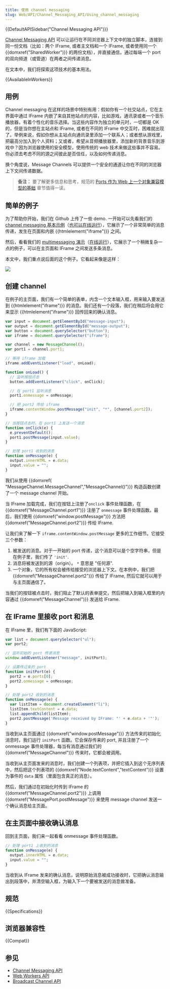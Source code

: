 ```yaml
---
title: 使用 channel messaging
slug: Web/API/Channel_Messaging_API/Using_channel_messaging
---
```


{{DefaultAPISidebar("Channel Messaging API")}}

[Channel Messaging API](/zh-CN/docs/Web/API/Channel_Messaging_API) 可以让运行在不同浏览器上下文中的独立脚本，连接到同一份文档（比如：两个 IFrame, 或者主文档和一个 IFrame, 或者使用同一个 {{domxref("SharedWorker")}} 的两份文档），并直接通信，通过每端一个 port 的双向频道（或管道）在两者之间传递消息。

在文本中，我们将探索这项技术的基本用法。

{{AvailableInWorkers}}

## 用例

Channel messaging 在这样的场景中特别有用：假如你有一个社交站点，它在主界面中通过 IFrame 内嵌了来自其他站点的内容，比如游戏，通讯录或者一个音乐播放器，有着个性化的音乐选择。当这些内容作为独立的单元时，一切都是 OK 的，但是当你想在主站点和 IFrame, 或者在不同的 IFrame 中交互时，困难就出现了。举例来说，假如你想从主站点向通讯录里添加一个联系人；或者想从游戏里，把最高分加入到个人资料；又或者，希望从音频播放器里，添加新的背景音乐到游戏中？因为浏览器使用的安全模型，使用传统的 web 技术来做这些事并不容易。你必须去考虑不同的源之间彼此是否信任，以及如何传递消息。

换个角度说，Message Channels 可以提供一个安全的通道让你在不同的浏览器上下文间传递数据。

> **备注：** 要了解更多信息和思考，规范的 [Ports 作为 Web 上一个对象兼容模型的基础](https://html.spec.whatwg.org/multipage/comms.html#ports-as-the-basis-of-an-object-capability-model-on-the-web) 章节值得一读。

## 简单的例子

为了帮助你开始，我们在 Github 上传了一些 demo. 一开始可以先看我们的 [channel messaging 基本示例](https://github.com/mdn/dom-examples/tree/main/channel-messaging-basic)（[也可以在线运行](https://mdn.github.io/dom-examples/channel-messaging-basic/)），它展示了一个非常简单的消息传递，发生在页面和内嵌 {{htmlelement("iframe")}} 之间。

然后，看看我们的 [multimessaging 演示](https://github.com/mdn/dom-examples/tree/main/channel-messaging-multimessage)（[在线运行](https://mdn.github.io/dom-examples/channel-messaging-multimessage/)），它展示了一个稍微复杂一点的例子，可以在主页面和 IFrame 之间发送多条消息。

本文中，我们重点说后面的这个例子。它看起来像是这样：

![](channel-messaging-demo.png)

## 创建 channel

在例子的主页面，我们有一个简单的表单，内含一个文本输入框，用来输入要发送到 {{htmlelement("iframe")}} 的消息。我们还有一个段落，我们在稍后将会用它来显示 {{htmlelement("iframe")}} 回传回来的确认消息。

```js
var input = document.getElementById("message-input");
var output = document.getElementById("message-output");
var button = document.querySelector("button");
var iframe = document.querySelector("iframe");

var channel = new MessageChannel();
var port1 = channel.port1;

// 等待 iframe 加载
iframe.addEventListener("load", onLoad);

function onLoad() {
  // 监听按钮点击
  button.addEventListener("click", onClick);

  // 在 port1 监听消息
  port1.onmessage = onMessage;

  // 把 port2 传给 iframe
  iframe.contentWindow.postMessage("init", "*", [channel.port2]);
}

// 当按钮点击时，在 port1 上发送一个消息
function onClick(e) {
  e.preventDefault();
  port1.postMessage(input.value);
}

// 处理 port1 收到的消息
function onMessage(e) {
  output.innerHTML = e.data;
  input.value = "";
}
```

我们从使用 {{domxref( "MessageChannel.MessageChannel","MessageChannel()")}} 构造函数创建了一个 message channel 开始。

当 IFrame 加载完成，我们在按钮上注册了`onclick` 事件处理函数，在 {{domxref("MessageChannel.port1")}} 注册了 `onmessage` 事件处理函数。最后，我们使用 {{domxref("window.postMessage")}} 方法把 {{domxref("MessageChannel.port2")}} 传给 IFrame.

让我们来了解一下 `iframe.contentWindow.postMessage` 更多的工作细节。它接受三个参数：

1. 被发送的消息。对于一开始的 port 传递，这个消息可以是个空字符串，但是在例子里，我们传了 `'init'`.
2. 消息将被发送到的源（origin）。 `*` 意思是 "任何源".
3. 一个对象，它的所有权会被传给接受的浏览器上下文。在本例中，我们把 {{domxref("MessageChannel.port2")}} 传给了 IFrame, 然后它就可以用于与主页面通信了。

当我们的按钮被点击时，我们阻止了默认的表单提交，然后把输入到输入框里的内容通过 {{domxref("MessageChannel")}} 发送给 IFrame.

## 在 IFrame 里接收 port 和消息

在 IFrame 里，我们有下面的 JavaScript:

```js
var list = document.querySelector("ul");
var port2;

// 监听初始的 port 传递消息
window.addEventListener("message", initPort);

// 设置传过来的 port
function initPort(e) {
  port2 = e.ports[0];
  port2.onmessage = onMessage;
}

// 处理 port2 收到的消息
function onMessage(e) {
  var listItem = document.createElement("li");
  listItem.textContent = e.data;
  list.appendChild(listItem);
  port2.postMessage('Message received by IFrame: "' + e.data + '"');
}
```

当收到从主页面通过 {{domxref("window.postMessage")}} 方法传来的初始化消息时，我们运行 `initPort` 函数。它会保存传来的 port, 并且注册了一个 onmessage 事件处理器，每当有消息通过我们的 {{domxref("MessageChannel")}} 传来时，它都会被调用。

当收到从主页面发来的消息时，我们创建一个列表项，并把它插入到这个无序列表中，然后把这个列表项的 {{domxref("Node.textContent","textContent")}} 设置为事件的 `data` 属性（里面包含真正的消息）。

然后，我们通过在初始化时传到 IFrame 的 {{domxref("MessageChannel.port2")}} 上调用 {{domxref("MessagePort.postMessage")}} 来使用 message channel 发送一个确认消息给主页面。

## 在主页面中接收确认消息

回到主页面，我们来一起看看 onmessage 事件处理函数。

```js
// 处理 port1 上收到的消息
function onMessage(e) {
  output.innerHTML = e.data;
  input.value = "";
}
```

当收到从 IFrame 发来的确认消息，说明原始消息被成功接收时，它把确认消息输出到段落中，并清空输入框，为输入下一个要被发送的消息做准备。

## 规范

{{Specifications}}

## 浏览器兼容性

{{Compat}}

## 参见

- [Channel Messaging API](/zh-CN/docs/Web/API/Channel_Messaging_API)
- [Web Workers API](/zh-CN/docs/Web/API/Web_Workers_API)
- [Broadcast Channel API](/zh-CN/docs/Web/API/Broadcast_Channel_API)
